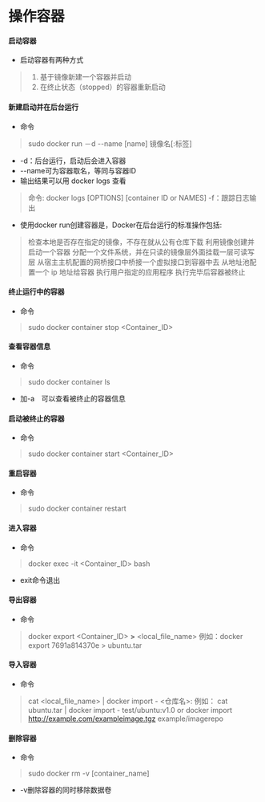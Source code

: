 # 操作容器
#### 启动容器
- 启动容器有两种方式
> 1. 基于镜像新建一个容器并启动
> 2. 在终止状态（stopped）的容器重新启动

#### 新建启动并在后台运行
- 命令
> sudo docker run －d --name [name] 镜像名[:标签]　　
- -d：后台运行，启动后会进入容器
- --name可为容器取名，等同与容器ID
- 输出结果可以用 docker logs 查看
> 命令:
> docker logs [OPTIONS] [container ID or NAMES]
> -f：跟踪日志输出
- 使用docker run创建容器是，Docker在后台运行的标准操作包括:
> 检查本地是否存在指定的镜像，不存在就从公有仓库下载
> 利用镜像创建并启动一个容器
> 分配一个文件系统，并在只读的镜像层外面挂载一层可读写层
> 从宿主主机配置的网桥接口中桥接一个虚拟接口到容器中去
> 从地址池配置一个 ip 地址给容器
> 执行用户指定的应用程序
> 执行完毕后容器被终止

#### 终止运行中的容器
- 命令
> sudo docker container stop <Container_ID>

#### 查看容器信息
- 命令
> sudo docker container ls
- 加-a　可以查看被终止的容器信息

#### 启动被终止的容器
- 命令
> sudo docker container start <Container_ID>

#### 重启容器
- 命令
> sudo docker container restart

#### 进入容器
- 命令
> docker exec -it <Container_ID> bash
- exit命令退出

#### 导出容器
- 命令
> docker export <Container_ID> **>** <local_file_name>
例如：docker export 7691a814370e > ubuntu.tar

#### 导入容器
- 命令
> cat <local_file_name> | docker import - <仓库名>:<TAG>
例如：
cat ubuntu.tar | docker import - test/ubuntu:v1.0
or
docker import http://example.com/exampleimage.tgz example/imagerepo

#### 删除容器
- 命令
> sudo docker rm -v [container_name]
- -v删除容器的同时移除数据卷
